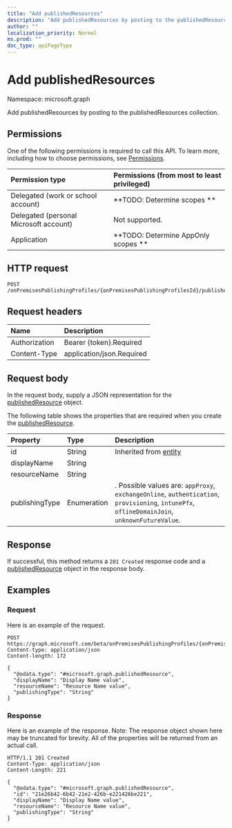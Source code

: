 ```yaml
---
title: "Add publishedResources"
description: "Add publishedResources by posting to the publishedResources collection."
author: ""
localization_priority: Normal
ms.prod: ""
doc_type: apiPageType
---
```


# Add publishedResources

Namespace: microsoft.graph

Add publishedResources by posting to the publishedResources collection.

## Permissions
One of the following permissions is required to call this API. To learn more, including how to choose permissions, see [Permissions](/concepts/permissions-reference.md).

|Permission type|Permissions (from most to least privileged)|
|:---|:---|
|Delegated (work or school account)|**TODO: Determine scopes **|
|Delegated (personal Microsoft account)|Not supported.|
|Application|**TODO: Determine AppOnly scopes **|

## HTTP request
<!-- {
  "blockType": "ignored"
}
-->
``` http
POST /onPremisesPublishingProfiles/{onPremisesPublishingProfilesId}/publishedResources/$ref
```

## Request headers
|Name|Description|
|:---|:---|
|Authorization|Bearer {token}.Required|
|Content-Type|application/json.Required|

## Request body
In the request body, supply a JSON representation for the [publishedResource](../resources/publishedresource.md) object.

The following table shows the properties that are required when you create the [publishedResource](../resources/publishedresource.md).

|Property|Type|Description|
|:---|:---|:---|
|id|String| Inherited from [entity](../resources/entity.md)|
|displayName|String||
|resourceName|String||
|publishingType|Enumeration|. Possible values are: `appProxy`, `exchangeOnline`, `authentication`, `provisioning`, `intunePfx`, `oflineDomainJoin`, `unknownFutureValue`.|



## Response
If successful, this method returns a `201 Created` response code and a [publishedResource](../resources/publishedresource.md) object in the response body.

## Examples

### Request
Here is an example of the request.
<!-- {
  "blockType": "request",
  "name": "create_publishedresource_from_"
}
-->
``` http
POST https://graph.microsoft.com/beta/onPremisesPublishingProfiles/{onPremisesPublishingProfilesId}/publishedResources
Content-type: application/json
Content-length: 172

{
  "@odata.type": "#microsoft.graph.publishedResource",
  "displayName": "Display Name value",
  "resourceName": "Resource Name value",
  "publishingType": "String"
}
```

### Response
Here is an example of the response. Note: The response object shown here may be truncated for brevity. All of the properties will be returned from an actual call.
<!-- {
  "blockType": "response",
  "truncated": true,
  "@odata.type": "microsoft.graph.publishedresource"
}
-->
``` http
HTTP/1.1 201 Created
Content-Type: application/json
Content-Length: 221

{
  "@odata.type": "#microsoft.graph.publishedResource",
  "id": "21e26b42-6b42-21e2-426b-e221426be221",
  "displayName": "Display Name value",
  "resourceName": "Resource Name value",
  "publishingType": "String"
}
```

